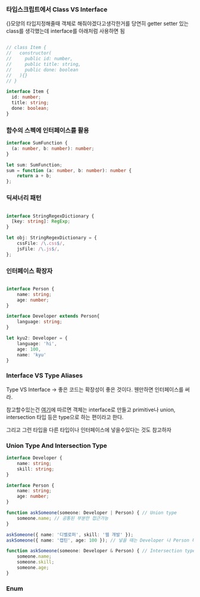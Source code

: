 

### 타입스크립트에서 Class VS Interface
{}모양의 타입지정해줄때 객체로 해줘야겠다고생각한거를 당연히 getter setter 있는 class를 생각했는데 interface를 아래처럼 사용하면 됨 
```ts

// class Item {
//   constructor(
//     public id: number,
//     public title: string,
//     public done: boolean
//   ){}
// }

interface Item {
  id: number;
  title: string;
  done: boolean;
}
```

### 함수의 스펙에 인터페이스를 활용
```ts
interface SumFunction {
  (a: number, b: number): number;
}

let sum: SumFunction;
sum = function (a: number, b: number): number {
    return a + b;
};

```

### 딕셔너리 패턴
```ts

interface StringRegexDictionary {
  [key: string]: RegExp;
}

let obj: StringRegexDictionary = {
    cssFile: /\.css$/,
    jsFile: /\.js$/,
};
```

### 인터페이스 확장자
```ts

interface Person {
    name: string;
    age: number;
}

interface Developer extends Person{
    language: string;
}

let kyu2: Developer = {
    language: 'hi',
    age: 100,
    name: 'kyu'
}
```

### Interface VS Type Aliases

Type VS Interface -> 좋은 코드는 확장성이 좋은 것이다. 웬만하면 인터페이스를 써라. 

참고할수있는건 [여기](https://dev.to/toluagboola/type-aliases-vs-interfaces-in-typescript-3ggg)에 따르면 객체는 interface로 만들고 primitive나 union, intersection 타입 등은 type으로 하는 편이라고 한다.

그리고 그런 타입을 다른 타입이나 인터페이스에 넣을수있다는 것도 참고하자


### Union Type And Intersection Type

```ts
interface Developer {
    name: string;
    skill: string;
}

interface Person {
    name: string;
    age: number;
}
```
```ts
function askSomeone(someone: Developer | Person) { // Union type
    someone.name; // 공통된 부분만 접근가능
}

askSomeone({ name: '디벨로퍼', skill: '웹 개발' });
askSomeone({ name: '캡틴', age: 100 }); // 넣을 때는 Developer 나 Person 타입으로 넣을수있지
```
```ts 
function askSomeone(someone: Developer & Person) { // Intersection type 두 타입다 가지니까 전부 꺼낼수있음
    someone.name;
    someone.skill;
    someone.age;
}
```

### Enum
